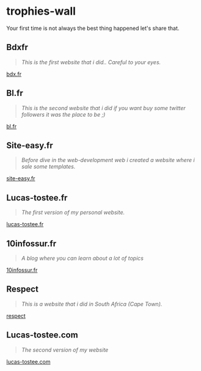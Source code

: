 # trophies-wall
Your first time is not always the best thing happened let's share that.

## Bdxfr
>*This is the first website that i did.. Careful to your eyes.*

[bdx.fr](bdx.fr/index.html)

## Bl.fr
>*This is the second website that i did if you want buy some twitter followers it was the place to be ;)*

[bl.fr](bl.fr/index.html)

## Site-easy.fr
>*Before dive in the web-development web i created a website where i sale some templates.*

[site-easy.fr](site-easy.fr/index.html)

## Lucas-tostee.fr
>*The first version of my personal website.*

[lucas-tostee.fr](lucas-tostee.fr/index.html)

## 10infossur.fr
>*A blog where you can learn about a lot of topics*

[10infossur.fr](10infossur.fr/index.php)

## Respect
>*This is a website that i did in South Africa (Cape Town).*

[respect](respect/index.html)

## Lucas-tostee.com
>*The second version of my website*

[lucas-tostee.com](lucas-tostee.com/index.php)